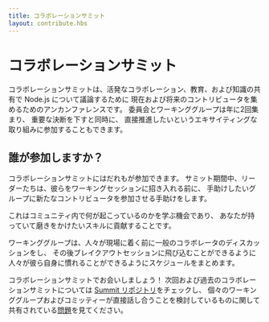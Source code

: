 ```yaml
---
title: コラボレーションサミット
layout: contribute.hbs
---
```


# コラボレーションサミット
コラボレーションサミットは、活発なコラボレーション、教育、および知識の共有で Node.js について議論するために
現在および将来のコントリビュータを集めるためのアンカンファレンスです。
委員会とワーキンググループは年に2回集まり、
重要な決断を下すと同時に、
直接推進したいというエキサイティングな取り組みに参加することもできます。

## 誰が参加しますか？

コラボレーションサミットにはだれもが参加できます。
サミット期間中、リーダーたちは、彼らをワーキングセッションに招き入れる前に、
手助けしたいグループに新たなコントリビュータを参加させる手助けをします。

これはコミュニティ内で何が起こっているのかを学ぶ機会であり、
あなたが持っていて磨きをかけたいスキルに貢献することです。

ワーキンググループは、人々が現場に着く前に一般のコラボレータのディスカッションをし、
その後ブレイクアウトセッションに飛び込むことができるように
人々が彼ら自身に慣れることができるようにスケジュールをまとめます。

コラボレーションサミットでお会いしましょう！
次回および過去のコラボレーションサミットについては [Summit リポジトリ](https://github.com/nodejs/summit)をチェックし、
個々のワーキンググループおよびコミッティーが直接話し合うことを検討しているものに関して
共有されている[問題](https://github.com/nodejs/summit/issues)を見てください。

